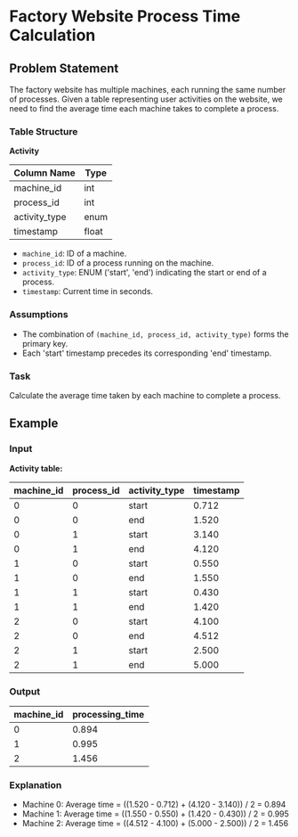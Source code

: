 # Factory Website Process Time Calculation

## Problem Statement

The factory website has multiple machines, each running the same number of processes. Given a table representing user activities on the website, we need to find the average time each machine takes to complete a process.

### Table Structure

**Activity**

| Column Name   | Type   |
|---------------|--------|
| machine_id    | int    |
| process_id    | int    |
| activity_type | enum   |
| timestamp     | float  |

- `machine_id`: ID of a machine.
- `process_id`: ID of a process running on the machine.
- `activity_type`: ENUM ('start', 'end') indicating the start or end of a process.
- `timestamp`: Current time in seconds.

### Assumptions

- The combination of `(machine_id, process_id, activity_type)` forms the primary key.
- Each 'start' timestamp precedes its corresponding 'end' timestamp.

### Task

Calculate the average time taken by each machine to complete a process.

## Example

### Input

**Activity table:**

| machine_id | process_id | activity_type | timestamp |
|------------|------------|---------------|-----------|
| 0          | 0          | start         | 0.712     |
| 0          | 0          | end           | 1.520     |
| 0          | 1          | start         | 3.140     |
| 0          | 1          | end           | 4.120     |
| 1          | 0          | start         | 0.550     |
| 1          | 0          | end           | 1.550     |
| 1          | 1          | start         | 0.430     |
| 1          | 1          | end           | 1.420     |
| 2          | 0          | start         | 4.100     |
| 2          | 0          | end           | 4.512     |
| 2          | 1          | start         | 2.500     |
| 2          | 1          | end           | 5.000     |

### Output

| machine_id | processing_time |
|------------|-----------------|
| 0          | 0.894           |
| 1          | 0.995           |
| 2          | 1.456           |

### Explanation

- Machine 0: Average time = ((1.520 - 0.712) + (4.120 - 3.140)) / 2 = 0.894
- Machine 1: Average time = ((1.550 - 0.550) + (1.420 - 0.430)) / 2 = 0.995
- Machine 2: Average time = ((4.512 - 4.100) + (5.000 - 2.500)) / 2 = 1.456
